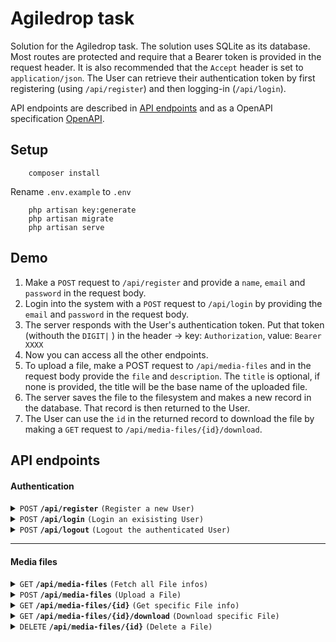# Agiledrop task

Solution for the Agiledrop task. The solution uses SQLite as its database. Most routes are protected and require that a Bearer token is provided in the request header. It is also recommended that the `Accept` header is set to `application/json`. The User can retrieve their authentication token by first registering (using `/api/register`) and then logging-in (`/api/login`).

API endpoints are described in [API endpoints](##API-endpoionts) and as a OpenAPI specification [OpenAPI](./openapi.yaml).

## Setup

```
    composer install
```
Rename `.env.example` to `.env`
```
    php artisan key:generate
    php artisan migrate
    php artisan serve
```

## Demo

1. Make a `POST` request to `/api/register` and provide a `name`, `email` and `password` in the request body.
2. Login into the system with a `POST` request to `/api/login` by providing the `email` and `password` in the request body.
3. The server responds with the User's authentication token. Put that token (withouth the `DIGIT|` ) in the header &#8594; key: `Authorization`, value: `Bearer XXXX`
4. Now you can access all the other endpoints.
5. To upload a file, make a POST request to `/api/media-files` and in the request body provide the `file` and `description`. The `title` is optional, if none is provided, the title will be the base name of the uploaded file.
6. The server saves the file to the filesystem and makes a new record in the database. That record is then returned to the User.
7. The User can use the `id` in the returned record to download the file by making a `GET` request to `/api/media-files/{id}/download`.

## API endpoints

#### Authentication

<details>
 <summary><code>POST</code> <code><b>/api/register</b></code> <code>(Register a new User)</code></summary>

##### Headers

> | name              |    description                         |
> |-------------------|-------------------------------------|
> | `Accept` |   `application/json`        |

##### POST body

> | name              |  type     | data type      | description                         |
> |-------------------|-----------|----------------|-------------------------------------|
> | `name` |  required | string   | User's name        |
> | `email` |  required | string   | User's email        |
> | `password` |  required | string   | User's password        |

##### Responses

> | http code     | content-type                      | response                                                            |
> |---------------|-----------------------------------|---------------------------------------------------------------------|
> | `200`         | `application/json`        | 
> | `422`         | `application/json`        | Validation errors                                                          |


</details>

<details>
 <summary><code>POST</code> <code><b>/api/login</b></code> <code>(Login an exisisting User)</code></summary>

##### Headers

> | name              |    description                         |
> |-------------------|-------------------------------------|
> | `Accept` |   `application/json`        |

##### POST body

> | name              |  type     | data type      | description                         |
> |-------------------|-----------|----------------|-------------------------------------|
> | `email` |  required | string   | User's email        |
> | `password` |  required | string   | User's password        |

##### Responses

> | http code     | content-type                      | response                                                            |
> |---------------|-----------------------------------|---------------------------------------------------------------------|
> | `200`         | `application/json`        | 
> | `401`         | `application/json`        | Invalid credentials
> | `422`         | `application/json`        | Validation errors                                                          |                           |
</details>

<details>
 <summary><code>POST</code> <code><b>/api/logout</b></code> <code>(Logout the authenticated User)</code></summary>

##### Headers

> | name              |    description                         |
> |-------------------|-------------------------------------|
> | `Accept` |   `application/json`        |
> | `Authorization` | Bearer token        |

##### POST body

> | name              |  type     | data type      | description                         |
> |-------------------|-----------|----------------|-------------------------------------|


##### Responses

> | http code     | content-type                      | response                                                            |
> |---------------|-----------------------------------|---------------------------------------------------------------------|
> | `200`         | `application/json`        | 
> | `401`         | `application/json`        | Unauthenticated

</details>

------------------------------------------------------------------------------------------


#### Media files

<details>
 <summary><code>GET</code> <code><b>/api/media-files</b></code> <code>(Fetch all File infos)</code></summary>

##### Headers

> | name              |    description                         |
> |-------------------|-------------------------------------|
> | `Accept` |   `application/json`        |
> | `Authorization` | Bearer token        |

##### Responses

> | http code     | content-type                      | response                                                            |
> |---------------|-----------------------------------|---------------------------------------------------------------------|
> | `200`         | `application/json`        | `[{...},{...},...]`|
> | `401`         | `application/json`        | Unauthenticated |


</details>

<details>
 <summary><code>POST</code> <code><b>/api/media-files</b></code> <code>(Upload a File)</code></summary>

##### Headers

> | name              |    description                         |
> |-------------------|-------------------------------------|
> | `Accept` |   `application/json`        |
> | `Authorization` | Bearer token        |

##### POST body

> | name              |  type     | data type      | description                         |
> |-------------------|-----------|----------------|-------------------------------------|
> |`file`| required | type | |
> |`title`| optional | string | |
> |`description`| required | string | |

##### Responses

> | http code     | content-type                      | response                                                            |
> |---------------|-----------------------------------|---------------------------------------------------------------------|
> | `201`         | `application/json`        | `[{...},{...},...]`|
> | `401`         | `application/json`        | Unauthenticated |
> | `422`         | `application/json`        | Validation errors                                                          |                           |

</details>

<details>
 <summary><code>GET</code> <code><b>/api/media-files/{id}</b></code> <code>(Get specific File info)</code></summary>

##### Headers

> | name              |    description                         |
> |-------------------|-------------------------------------|
> | `Accept` |   `application/json`        |
> | `Authorization` | Bearer token        |

##### Parameters

> | name      |  type     | data type               | description                                                           |
> |-----------|-----------|-------------------------|-----------------------------------------------------------------------|
> | `id`      |  required | string   | ID of file  |

##### Responses

> | http code     | content-type                      | response                                                            |
> |---------------|-----------------------------------|---------------------------------------------------------------------|
> | `200`         | `application/json`        | `{...}`|
> | `401`         | `application/json`        | Unauthenticated |
> | `404`         | `application/json`        | Missing file |


</details>

<details>
 <summary><code>GET</code> <code><b>/api/media-files/{id}/download</b></code> <code>(Download specific File)</code></summary>

##### Headers

> | name              |    description                         |
> |-------------------|-------------------------------------|
> | `Accept` |   `application/json`        |
> | `Authorization` | Bearer token        |

##### Parameters

> | name      |  type     | data type               | description                                                           |
> |-----------|-----------|-------------------------|-----------------------------------------------------------------------|
> | `id`      |  required | string   | ID of file  |

##### Responses

> | http code     | content-type                      | response                                                            |
> |---------------|-----------------------------------|---------------------------------------------------------------------|
> | `200`         | `application/json`        | File|
> | `401`         | `application/json`        | Unauthenticated |
> | `404`         | `application/json`        | Missing file |


</details>

<details>
 <summary><code>DELETE</code> <code><b>/api/media-files/{id}</b></code> <code>(Delete a File)</code></summary>

##### Headers

> | name              |    description                         |
> |-------------------|-------------------------------------|
> | `Accept` |   `application/json`        |
> | `Authorization` | Bearer token        |

##### Parameters

> | name      |  type     | data type               | description                                                           |
> |-----------|-----------|-------------------------|-----------------------------------------------------------------------|
> | `id`      |  required | string   | ID of file  |

##### Responses

> | http code     | content-type                      | response                                                            |
> |---------------|-----------------------------------|---------------------------------------------------------------------|
> | `204`         | `application/json`        | |
> | `401`         | `application/json`        | Unauthenticated |
> | `404`         | `application/json`        | Missing file |


</details>
